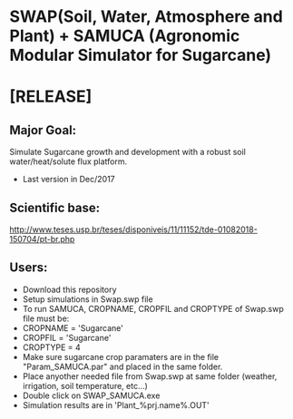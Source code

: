 # SWAP(Soil, Water, Atmosphere and Plant) + SAMUCA (Agronomic Modular Simulator for Sugarcane)

# [RELEASE]

## Major Goal:
Simulate Sugarcane growth and development with a robust soil water/heat/solute flux platform.

- Last version in Dec/2017

## Scientific base:
http://www.teses.usp.br/teses/disponiveis/11/11152/tde-01082018-150704/pt-br.php

## Users:

- Download this repository
- Setup simulations in Swap.swp file
- To run SAMUCA, CROPNAME, CROPFIL and CROPTYPE of Swap.swp file must be:
- CROPNAME = 'Sugarcane'
- CROPFIL  = 'Sugarcane'
- CROPTYPE = 4
- Make sure sugarcane crop paramaters are in the file "Param_SAMUCA.par" and placed in the same folder.
- Place anyother needed file from Swap.swp at same folder (weather, irrigation, soil temperature, etc...)
- Double click on SWAP_SAMUCA.exe
- Simulation results are in 'Plant_%prj.name%.OUT'
